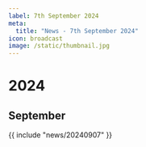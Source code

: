 ```yaml
---
label: 7th September 2024
meta:
  title: "News - 7th September 2024"
icon: broadcast
image: /static/thumbnail.jpg
---
```


# 2024
## September

{{ include "news/20240907" }}